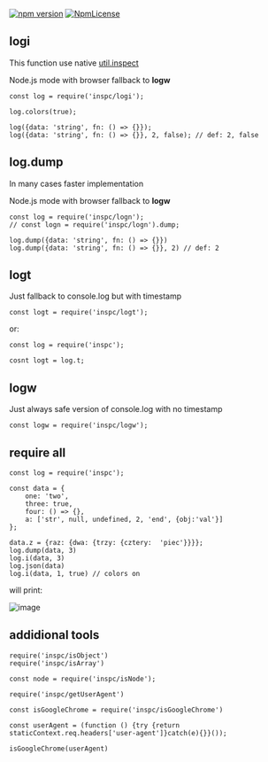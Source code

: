[![npm version](https://badge.fury.io/js/inspc.svg)](https://badge.fury.io/js/inspc)
[![NpmLicense](https://img.shields.io/npm/l/inspc.svg)](https://github.com/stopsopa/inspc/blob/master/LICENSE)


logi
---

This function use native [util.inspect](https://nodejs.org/api/util.html#util_util_inspect_object_options)

Node.js mode with browser fallback to **logw**

    const log = require('inspc/logi');
    
    log.colors(true);
    
    log({data: 'string', fn: () => {}});
    log({data: 'string', fn: () => {}}, 2, false); // def: 2, false
    
log.dump
---

In many cases faster implementation

Node.js mode with browser fallback to **logw**

    const log = require('inspc/logn');
    // const logn = require('inspc/logn').dump;
    
    log.dump({data: 'string', fn: () => {}})    
    log.dump({data: 'string', fn: () => {}}, 2) // def: 2   
    
logt
---

Just fallback to console.log but with timestamp

    const logt = require('inspc/logt');
    
or:
    
    const log = require('inspc');
    
    cosnt logt = log.t;
    
logw
---

Just always safe version of console.log with no timestamp 

    const logw = require('inspc/logw');  
    
require all
---

    
    const log = require('inspc');
    
    const data = {
        one: 'two',
        three: true,
        four: () => {},
        a: ['str', null, undefined, 2, 'end', {obj:'val'}]
    };
    
    data.z = {raz: {dwa: {trzy: {cztery:  'piec'}}}};
    log.dump(data, 3)
    log.i(data, 3)
    log.json(data)
    log.i(data, 1, true) // colors on
    
will print:

![image](https://user-images.githubusercontent.com/3743506/50531636-4ca2f200-0b05-11e9-93ae-9641ed80431d.png)
    
addidional tools
---    

    require('inspc/isObject')
    require('inspc/isArray')
    
    const node = require('inspc/isNode');
    
    require('inspc/getUserAgent')
    
    const isGoogleChrome = require('inspc/isGoogleChrome')
    
    const userAgent = (function () {try {return staticContext.req.headers['user-agent']}catch(e){}}());
    
    isGoogleChrome(userAgent) 


    
         
